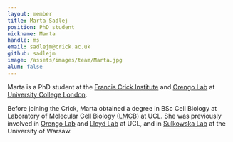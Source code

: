 ```yaml
---
layout: member
title: Marta Sadlej
position: PhD student
nickname: Marta
handle: ms
email: sadlejm@crick.ac.uk
github: sadlejm
image: /assets/images/team/Marta.jpg
alum: false
---
```

Marta is a PhD student at the [Francis Crick Institute] and [Orengo Lab] at [University College London].

Before joining the Crick, Marta obtained a degree in BSc Cell Biology at Laboratory of Molecular Cell Biology ([LMCB]) at UCL. She was previously involved in [Orengo Lab] and [Lloyd Lab] at UCL, and in [Sulkowska Lab] at the University of Warsaw. 

[Francis Crick Institute]: https://www.crick.ac.uk
[University College London]:https://www.ucl.ac.uk/
[Orengo Lab]:https://www.ucl.ac.uk/orengo-group/
[Lloyd Lab]:https://www.ucl.ac.uk/lmcb/users/alison-lloyd
[Sulkowska Lab]:https://jsulkowska.cent.uw.edu.pl/
[LMCB]: https://www.ucl.ac.uk/lmcb/
